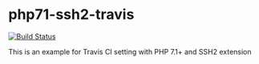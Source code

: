 # php71-ssh2-travis
[![Build Status](https://travis-ci.org/open-source-contributions/php71-ssh2-travis.svg?branch=master)](https://travis-ci.org/open-source-contributions/php71-ssh2-travis)

This is an example for Travis CI setting with PHP 7.1+ and SSH2 extension
